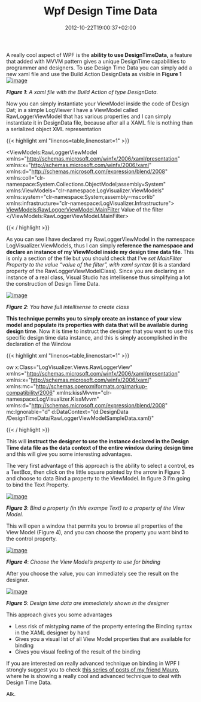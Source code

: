 ﻿---
title: "Wpf Design Time Data"
description: ""
date: 2012-10-22T19:00:37+02:00
draft: false
tags: [WPF]
categories: [WPF]
---
A really cool aspect of WPF is the  **ability to use DesignTimeData,** a feature that added with MVVM pattern gives a unique DesignTime capabilities to programmer and designers. To use Design Time Data you can simply add a new xaml file and use the Build Action DesignData as visible in  **Figure 1** [![image](https://www.codewrecks.com/blog/wp-content/uploads/2012/10/image_thumb3.png "image")](https://www.codewrecks.com/blog/wp-content/uploads/2012/10/image3.png)

 ***Figure 1***: *A xaml file with the Build Action of type DesignData.*

Now you can simply instantiate your ViewModel inside the code of Design Dat; in a simple LogViewer I have a ViewModel called RawLoggerViewModel that has various properties and I can simply instantiate it in DesignData file, because after all a XAML file is nothing than a serialized object XML representation

{{< highlight xml "linenos=table,linenostart=1" >}}


<ViewModels:RawLoggerViewModel 
    xmlns="http://schemas.microsoft.com/winfx/2006/xaml/presentation"       
    xmlns:x="http://schemas.microsoft.com/winfx/2006/xaml" xmlns:d="http://schemas.microsoft.com/expression/blend/2008" 
    xmlns:coll="clr-namespace:System.Collections.ObjectModel;assembly=System"
    xmlns:ViewModels="clr-namespace:LogVisualizer.ViewModels"
    xmlns:system="clr-namespace:System;assembly=mscorlib"
    xmlns:infrastructure="clr-namespace:LogVisualizer.Infrastructure">
    <ViewModels:RawLoggerViewModel.MainFilter>
        Value of the filter
    </ViewModels:RawLoggerViewModel.MainFilter>

{{< / highlight >}}

As you can see I have declared my RawLoggerViewModel in the namespace LogVisualizer.ViewModels, thus I can simply **reference the namespace and declare an instance of my ViewModel inside my design time data file**. This is only a section of the file but you should check that I’ve *set MainFilter Property to the value “value of the filter”, with xaml syntax* (it is a standard property of the RawLoggerViewModelClass). Since you are declaring an instance of a real class, Visual Studio has intellisense thus simplifying a lot the construction of Design Time Data.

[![image](https://www.codewrecks.com/blog/wp-content/uploads/2012/10/image_thumb4.png "image")](https://www.codewrecks.com/blog/wp-content/uploads/2012/10/image4.png)

 ***Figure 2***: *You have full intellisense to create class*

 **This technique permits you to simply create an instance of your view model and populate its properties with data that will be available during design time**. Now it is time to instruct the designer that you want to use this specific design time data instance, and this is simply accomplished in the declaration of the Window

{{< highlight xml "linenos=table,linenostart=1" >}}


ow x:Class="LogVisualizer.Views.RawLoggerView"
        xmlns="http://schemas.microsoft.com/winfx/2006/xaml/presentation"
        xmlns:x="http://schemas.microsoft.com/winfx/2006/xaml" 
    xmlns:mc="http://schemas.openxmlformats.org/markup-compatibility/2006" 
        xmlns:kissMvvm="clr-namespace:LogVisualizer.KissMvvm"
        xmlns:d="http://schemas.microsoft.com/expression/blend/2008"
        mc:Ignorable="d"
        d:DataContext="{d:DesignData /DesignTimeData/RawLoggerViewModelSampleData.xaml}"

{{< / highlight >}}

This will  **instruct the designer to use the instance declared in the Design Time data file as the data context of the entire window during design time** and this will give you some interesting advantages.

The very first advantage of this approach is the ability to select a control, es a TextBox, then click on the little square pointed by the arrow in Figure 3 and choose to data Bind a property to the ViewModel. In figure 3 I’m going to bind the Text Property.

[![image](https://www.codewrecks.com/blog/wp-content/uploads/2012/10/image_thumb5.png "image")](https://www.codewrecks.com/blog/wp-content/uploads/2012/10/image5.png)

 ***Figure 3***: *Bind a property (in this exampe Text) to a property of the View Model.*

This will open a window that permits you to browse all properties of the View Model (Figure 4), and you can choose the property you want bind to the control property.

[![image](https://www.codewrecks.com/blog/wp-content/uploads/2012/10/image_thumb6.png "image")](https://www.codewrecks.com/blog/wp-content/uploads/2012/10/image6.png)

 ***Figure 4***: *Choose the View Model’s property to use for binding*

After you choose the value, you can immediately see the result on the designer.

[![image](https://www.codewrecks.com/blog/wp-content/uploads/2012/10/image_thumb7.png "image")](https://www.codewrecks.com/blog/wp-content/uploads/2012/10/image7.png)

 ***Figure 5***: *Design time data are immediately shown in the designer*

This approach gives you some advantages

- Less risk of mistyping name of the property entering the Binding syntax in the XAML designer by hand
- Gives you a visual list of all View Model properties that are available for binding
- Gives you visual feeling of the result of the binding

If you are interested on really advanced technique on binding in WPF I strongly suggest you to check [this series of posts of my friend Mauro](http://milestone.topics.it/2012/10/xaml-design-time-data-radicaldesign_19.html), where he is showing a really cool and advanced technique to deal with Design Time Data.

Alk.

